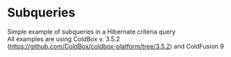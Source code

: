 Subqueries
==========

Simple example of subqueries in a Hibernate criteria query
<br />
All examples are using ColdBox v. 3.5.2 (https://github.com/ColdBox/coldbox-platform/tree/3.5.2) and ColdFusion 9